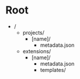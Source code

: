 # Root
- /
  - projects/
    - [name]/
      - metadata.json
  - extensions/
    - [name]/
      - metadata.json
      - templates/
